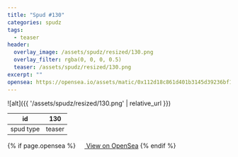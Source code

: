 ```yaml
---
title: "Spud #130"
categories: spudz
tags:
  - teaser
header:
  overlay_image: /assets/spudz/resized/130.png
  overlay_filter: rgba(0, 0, 0, 0.5)
  teaser: /assets/spudz/resized/130.png
excerpt: ""
opensea: https://opensea.io/assets/matic/0x112d18c861d401b3145d39236bf149f01e18beed/130
---
```

![alt]({{ '/assets/spudz/resized/130.png' | relative_url }})

| id | 130 |
|-|-|
| spud type | teaser |

{% if page.opensea %}
<a href="{{page.opensea}}" class="btn btn--info" onclick="window.open(this.href, '_blank'); return false;"><img src="/assets/images/opensea.svg" width="16px"><span>  View on OpenSea</span></a>
{% endif %}
